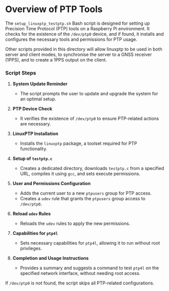 
# Overview of PTP Tools

The `setup_linuxptp_testptp.sh` Bash script is designed for setting up Precision Time Protocol (PTP) tools on a Raspberry Pi environment.  It checks for the existence of the `/dev/ptp0` device, and if found, it installs and configures the necessary tools and permissions for PTP usage.

Other scripts provided in this directory will allow linuxptp to be used in both server and client modes, to synchronise the server to a GNSS receiver (1PPS), and to create a 1PPS output on the client.

### Script Steps

1. **System Update Reminder**  
   - The script prompts the user to update and upgrade the system for an optimal setup.

2. **PTP Device Check**  
   - It verifies the existence of `/dev/ptp0` to ensure PTP-related actions are necessary.

3. **LinuxPTP Installation**  
   - Installs the `linuxptp` package, a toolset required for PTP functionality.

4. **Setup of `testptp.c`**  
   - Creates a dedicated directory, downloads `testptp.c` from a specified URL, compiles it using `gcc`, and sets execute permissions.

5. **User and Permissions Configuration**  
   - Adds the current user to a new `ptpusers` group for PTP access.
   - Creates a `udev` rule that grants the `ptpusers` group access to `/dev/ptp0`.

6. **Reload `udev` Rules**  
   - Reloads the `udev` rules to apply the new permissions.

7. **Capabilities for `ptp4l`**  
   - Sets necessary capabilities for `ptp4l`, allowing it to run without root privileges.

8. **Completion and Usage Instructions**  
   - Provides a summary and suggests a command to test `ptp4l` on the specified network interface, without needing root access.

If `/dev/ptp0` is not found, the script skips all PTP-related configurations.
